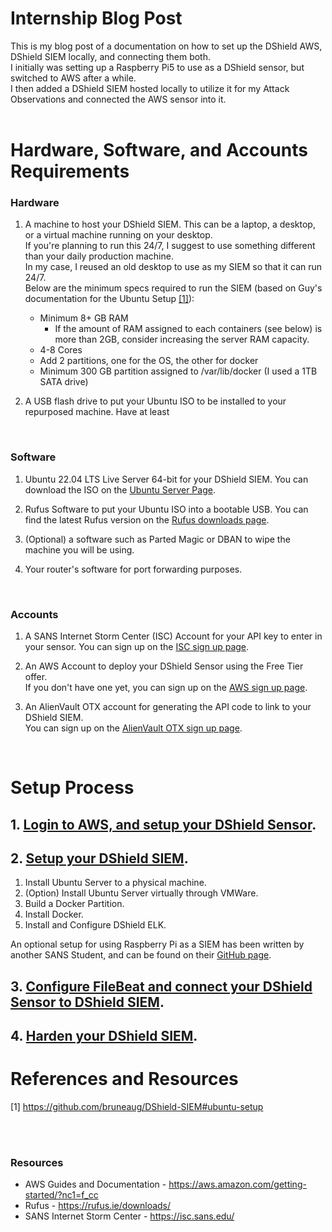 # Internship Blog Post
This is my blog post of a documentation on how to set up the DShield AWS, DShield SIEM locally, and connecting them both. <br>
I initially was setting up a Raspberry Pi5 to use as a DShield sensor, but switched to AWS after a while. <br>
I then added a DShield SIEM hosted locally to utilize it for my Attack Observations and connected the AWS sensor into it.
<br>
<br>

# Hardware, Software, and Accounts Requirements

### Hardware

1. A machine to host your DShield SIEM. This can be a laptop, a desktop, or a virtual machine running on your desktop. <br>
  If you're planning to run this 24/7, I suggest to use something different than your daily production machine. <br>
  In my case, I reused an old desktop to use as my SIEM so that it can run 24/7. <br>
  Below are the minimum specs required to run the SIEM (based on Guy's documentation for the Ubuntu Setup [[1]](https://github.com/bruneaug/DShield-SIEM#ubuntu-setup)): <br>
   - Minimum 8+ GB RAM<br>
     - If the amount of RAM assigned to each containers (see below) is more than 2GB, consider increasing the server RAM capacity.<br>
   - 4-8 Cores<br>
   - Add 2 partitions, one for the OS, the other for docker<br>
   - Minimum 300 GB partition assigned to /var/lib/docker (I used a 1TB SATA drive) <br>

2. A USB flash drive to put your Ubuntu ISO to be installed to your repurposed machine. Have at least 
<br>

### Software

1. Ubuntu 22.04 LTS Live Server 64-bit for your DShield SIEM. You can download the ISO on the [Ubuntu Server Page](https://ubuntu.com/download/server).

2. Rufus Software to put your Ubuntu ISO into a bootable USB. You can find the latest Rufus version on the [Rufus downloads page](https://rufus.ie/downloads/).

3. (Optional) a software such as Parted Magic or DBAN to wipe the machine you will be using.

4. Your router's software for port forwarding purposes.
<br>

### Accounts

1. A SANS Internet Storm Center (ISC) Account for your API key to enter in your sensor. You can sign up on the [ISC sign up page](https://isc.sans.edu/register.html).

2. An AWS Account to deploy your DShield Sensor using the Free Tier offer. <br> If you don't have one yet, you can sign up on the [AWS sign up page](https://signin.aws.amazon.com/signup?request_type=register).

3. An AlienVault OTX account for generating the API code to link to your DShield SIEM. <br> You can sign up on the [AlienVault OTX sign up page](https://otx.alienvault.com/).
<br>

# Setup Process

## 1. [Login to AWS, and setup your DShield Sensor](./1.%20AWS%20DShield%20Sensor%20Setup.md). <!-- TO-DO: Create a page on how to provision a Dshield Sensor through AWS based on Dr. J's GitHub Documentation -->
   
## 2. [Setup your DShield SIEM](./2.%20Setup%20Your%20DShield%20SIEM.md). <br>
  1. Install Ubuntu Server to a physical machine.<br> <!-- TO-DO: Create a page on how to intall Ubuntu Server to a machine -->
  2. (Option) Install Ubuntu Server virtually through VMWare.<br> <!-- TO-DO: Create a page on how to install Ubuntu Server virtually through VMWare -->
  3. Build a Docker Partition.<br> <!-- TO-DO: Either Link Guy's page on how to build a docker partion, or create a page dedicated for it. The amount of storage might need to be defined. -->
  4. Install Docker.<br> <!-- TO-DO: Create a page on how to install Docker -->
  5. Install and Configure DShield ELK.<br> <!-- TO-DO: Create a page on how to Configure DShield ELK based on Guy's Configurations-->


An optional setup for using Raspberry Pi as a SIEM has been written by another SANS Student, and can be found on their [GitHub page](https://github.com/amelete11235/homelab/blob/main/Installing%20DShield%20SIEM%20on%20a%20Raspberry%20Pi%205%20-%208%20GB%20RAM/Installing%20DShield%20SIEM%20on%20a%20Raspberry%20Pi%205%20-%208%20GB%20RAM.md).
   
## 3. [Configure FileBeat and connect your DShield Sensor to DShield SIEM](./3.%20Configure%20Filebeat%20on%20DShield%20Sensor.md).


## 4. [Harden your DShield SIEM](./4.%20Harden%20your%20DShield%20SIEM.md).


# References and Resources

[1] https://github.com/bruneaug/DShield-SIEM#ubuntu-setup <br>

<br>
<br>

### Resources
- AWS Guides and Documentation - https://aws.amazon.com/getting-started/?nc1=f_cc
- Rufus - https://rufus.ie/downloads/
- SANS Internet Storm Center - https://isc.sans.edu/

